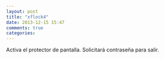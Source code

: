 ```yaml
---
layout: post
title: "xflock4"
date: 2013-12-15 15:47
comments: true
categories: 
---
```

Activa el protector de pantalla. Solicitará contraseña para salir.

